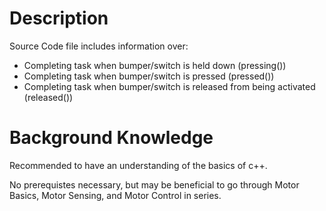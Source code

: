 # Description

Source Code file includes information over: 

* Completing task when bumper/switch is held down (pressing())
* Completing task when bumper/switch is pressed (pressed())
* Completing task when bumper/switch is released from being activated (released())

# Background Knowledge

Recommended to have an understanding of the basics of c++.
 
No prerequistes necessary, but may be beneficial to go through Motor Basics, Motor Sensing, and Motor Control in series.